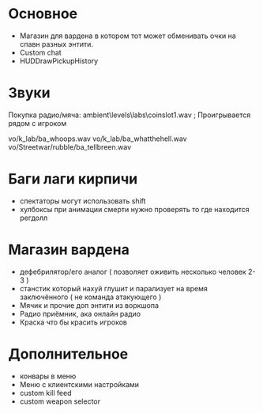 # Основное
- Магазин для вардена в котором тот может обменивать очки на спавн разных энтити.
- Custom chat
- HUDDrawPickupHistory

# Звуки
Покупка радио/мяча: ambient\levels\labs\coinslot1.wav ; Проигрывается рядом с игроком

vo/k_lab/ba_whoops.wav
vo/k_lab/ba_whatthehell.wav
vo/Streetwar/rubble/ba_tellbreen.wav

# Баги лаги кирпичи
- спектаторы могут использовать shift
- хулбоксы при анимации смерти нужно проверять то где находится регдолл

# Магазин вардена
- дефебрилятор/его аналог ( позволяет оживить несколько человек 2-3 )
- станстик который нахуй глушит и парализует на время заключённого ( не команда атакующего )
- Мячик и прочие доп энтити из воркшопа
- Радио приёмник, ака онлайн радио
- Краска что бы красить игроков

# Дополнительное
- конвары в меню
- Меню с клиентскими настройками
- custom kill feed
- custom weapon selector

